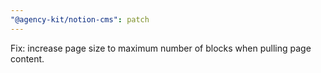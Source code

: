 ```yaml
---
"@agency-kit/notion-cms": patch
---
```


Fix: increase page size to maximum number of blocks when pulling page content.

